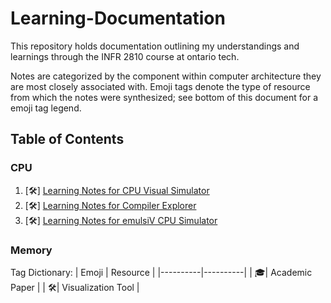 # Learning-Documentation
This repository holds documentation outlining my understandings and learnings through the INFR 2810 course at ontario tech.

Notes are categorized by the component within computer architecture they are most closely associated with. Emoji tags denote the type of resource from which the notes were synthesized; see bottom of this document for a emoji tag legend. 


## Table of Contents

### CPU
1. [🛠️] [Learning Notes for CPU Visual Simulator](learning_notes.md)
2. [🛠️] [Learning Notes for Compiler Explorer](learning_notes1.md)
3. [🛠️] [Learning Notes for emulsiV CPU Simulator](learning_notes2.md)

### Memory


Tag Dictionary:
| Emoji | Resource | 
|----------|----------|
| 🎓| Academic Paper | 
| 🛠️| Visualization Tool | 
